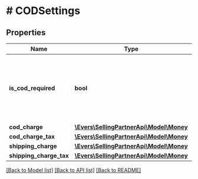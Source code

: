 # # CODSettings

## Properties

Name | Type | Description | Notes
------------ | ------------- | ------------- | -------------
**is_cod_required** | **bool** | When true, this fulfillment order requires a COD (Cash On Delivery) payment. |
**cod_charge** | [**\Evers\SellingPartnerApi\Model\Money**](Money.md) |  | [optional]
**cod_charge_tax** | [**\Evers\SellingPartnerApi\Model\Money**](Money.md) |  | [optional]
**shipping_charge** | [**\Evers\SellingPartnerApi\Model\Money**](Money.md) |  | [optional]
**shipping_charge_tax** | [**\Evers\SellingPartnerApi\Model\Money**](Money.md) |  | [optional]

[[Back to Model list]](../../README.md#models) [[Back to API list]](../../README.md#endpoints) [[Back to README]](../../README.md)
